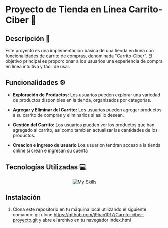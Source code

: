 # Proyecto de Tienda en Línea Carrito-Ciber 🛒

## Descripción 📖

Este proyecto es una implementación básica de una tienda en línea con funcionalidades de carrito de compras, denominada "Carrito-Ciber". El objetivo principal es proporcionar a los usuarios una experiencia de compra en línea intuitiva y fácil de usar.

## Funcionalidades ⚙️

- **Exploración de Productos:** Los usuarios pueden explorar una variedad de productos disponibles en la tienda, organizados por categorías.

- **Agregar y Eliminar del Carrito:** Los usuarios pueden agregar productos a su carrito de compras y eliminarlos si así lo desean.

- **Gestión del Carrito:** Los usuarios pueden ver los productos que han agregado al carrito, así como también actualizar las cantidades de los productos.

- **Creacion e ingreso de usuario** Los usuarion tendran acceso a la tienda online si crean e ingresan su cuenta


## Tecnologías Utilizadas 💻
<div align="center">
  <a href="https://skillicons.dev/icons?i=html,css,js,vscode&theme=light&perline=13">
    <img src="https://skillicons.dev/icons?i=html,css,js,vscode&theme=light&perline=13" alt="My Skills">
  </a>
</div>

## Instalación

1. Clona este repositorio en tu máquina local utilizando el siguiente comando:
   git clone https://github.com/j9han1017/Carrito-ciber-proyecto.git y abre el archivo en tu navegador index.html


